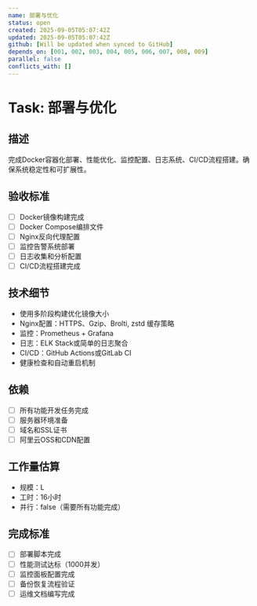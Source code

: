 ```yaml
---
name: 部署与优化
status: open
created: 2025-09-05T05:07:42Z
updated: 2025-09-05T05:07:42Z
github: [Will be updated when synced to GitHub]
depends_on: [001, 002, 003, 004, 005, 006, 007, 008, 009]
parallel: false
conflicts_with: []
---
```


# Task: 部署与优化

## 描述
完成Docker容器化部署、性能优化、监控配置、日志系统、CI/CD流程搭建。确保系统稳定性和可扩展性。

## 验收标准
- [ ] Docker镜像构建完成
- [ ] Docker Compose编排文件
- [ ] Nginx反向代理配置
- [ ] 监控告警系统部署
- [ ] 日志收集和分析配置
- [ ] CI/CD流程搭建完成

## 技术细节
- 使用多阶段构建优化镜像大小
- Nginx配置：HTTPS、Gzip、Brolti, zstd 缓存策略
- 监控：Prometheus + Grafana
- 日志：ELK Stack或简单的日志聚合
- CI/CD：GitHub Actions或GitLab CI
- 健康检查和自动重启机制

## 依赖
- [ ] 所有功能开发任务完成
- [ ] 服务器环境准备
- [ ] 域名和SSL证书
- [ ] 阿里云OSS和CDN配置

## 工作量估算
- 规模：L
- 工时：16小时
- 并行：false（需要所有功能完成）

## 完成标准
- [ ] 部署脚本完成
- [ ] 性能测试达标（1000并发）
- [ ] 监控面板配置完成
- [ ] 备份恢复流程验证
- [ ] 运维文档编写完成

